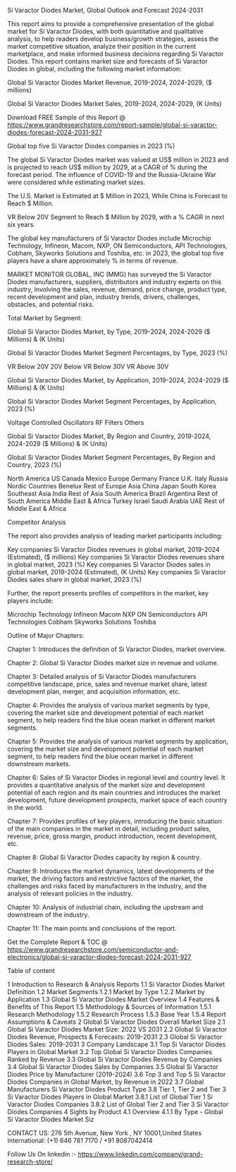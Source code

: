Si Varactor Diodes Market, Global Outlook and Forecast 2024-2031


This report aims to provide a comprehensive presentation of the global market for Si Varactor Diodes, with both quantitative and qualitative analysis, to help readers develop business/growth strategies, assess the market competitive situation, analyze their position in the current marketplace, and make informed business decisions regarding Si Varactor Diodes. This report contains market size and forecasts of Si Varactor Diodes in global, including the following market information:

Global Si Varactor Diodes Market Revenue, 2019-2024, 2024-2029, ($ millions)

Global Si Varactor Diodes Market Sales, 2019-2024, 2024-2029, (K Units)

Download FREE Sample of this Report @ https://www.grandresearchstore.com/report-sample/global-si-varactor-diodes-forecast-2024-2031-927


Global top five Si Varactor Diodes companies in 2023 (%)

The global Si Varactor Diodes market was valued at US$ million in 2023 and is projected to reach US$ million by 2029, at a CAGR of % during the forecast period. The influence of COVID-19 and the Russia-Ukraine War were considered while estimating market sizes.

The U.S. Market is Estimated at $ Million in 2023, While China is Forecast to Reach $ Million.

VR Below 20V Segment to Reach $ Million by 2029, with a % CAGR in next six years.

The global key manufacturers of Si Varactor Diodes include Microchip Technology, Infineon, Macom, NXP, ON Semiconductors, API Technologies, Cobham, Skyworks Solutions and Toshiba, etc. in 2023, the global top five players have a share approximately % in terms of revenue.

MARKET MONITOR GLOBAL, INC (MMG) has surveyed the Si Varactor Diodes manufacturers, suppliers, distributors and industry experts on this industry, involving the sales, revenue, demand, price change, product type, recent development and plan, industry trends, drivers, challenges, obstacles, and potential risks.

Total Market by Segment:

Global Si Varactor Diodes Market, by Type, 2019-2024, 2024-2029 ($ Millions) & (K Units)

Global Si Varactor Diodes Market Segment Percentages, by Type, 2023 (%)



VR Below 20V
20V Below VR Below 30V
VR Above 30V


Global Si Varactor Diodes Market, by Application, 2019-2024, 2024-2029 ($ Millions) & (K Units)

Global Si Varactor Diodes Market Segment Percentages, by Application, 2023 (%)



Voltage Controlled Oscillators
RF Filters
Others


Global Si Varactor Diodes Market, By Region and Country, 2019-2024, 2024-2029 ($ Millions) & (K Units)

Global Si Varactor Diodes Market Segment Percentages, By Region and Country, 2023 (%)



North America
US
Canada
Mexico
Europe
Germany
France
U.K.
Italy
Russia
Nordic Countries
Benelux
Rest of Europe
Asia
China
Japan
South Korea
Southeast Asia
India
Rest of Asia
South America
Brazil
Argentina
Rest of South America
Middle East & Africa
Turkey
Israel
Saudi Arabia
UAE
Rest of Middle East & Africa


Competitor Analysis

The report also provides analysis of leading market participants including:



Key companies Si Varactor Diodes revenues in global market, 2019-2024 (Estimated), ($ millions)
Key companies Si Varactor Diodes revenues share in global market, 2023 (%)
Key companies Si Varactor Diodes sales in global market, 2019-2024 (Estimated), (K Units)
Key companies Si Varactor Diodes sales share in global market, 2023 (%)


Further, the report presents profiles of competitors in the market, key players include:



Microchip Technology
Infineon
Macom
NXP
ON Semiconductors
API Technologies
Cobham
Skyworks Solutions
Toshiba


Outline of Major Chapters:

Chapter 1: Introduces the definition of Si Varactor Diodes, market overview.

Chapter 2: Global Si Varactor Diodes market size in revenue and volume.

Chapter 3: Detailed analysis of Si Varactor Diodes manufacturers competitive landscape, price, sales and revenue market share, latest development plan, merger, and acquisition information, etc.

Chapter 4: Provides the analysis of various market segments by type, covering the market size and development potential of each market segment, to help readers find the blue ocean market in different market segments.

Chapter 5: Provides the analysis of various market segments by application, covering the market size and development potential of each market segment, to help readers find the blue ocean market in different downstream markets.

Chapter 6: Sales of Si Varactor Diodes in regional level and country level. It provides a quantitative analysis of the market size and development potential of each region and its main countries and introduces the market development, future development prospects, market space of each country in the world.

Chapter 7: Provides profiles of key players, introducing the basic situation of the main companies in the market in detail, including product sales, revenue, price, gross margin, product introduction, recent development, etc.

Chapter 8: Global Si Varactor Diodes capacity by region & country.

Chapter 9: Introduces the market dynamics, latest developments of the market, the driving factors and restrictive factors of the market, the challenges and risks faced by manufacturers in the industry, and the analysis of relevant policies in the industry.

Chapter 10: Analysis of industrial chain, including the upstream and downstream of the industry.

Chapter 11: The main points and conclusions of the report.

Get the Complete Report & TOC @ https://www.grandresearchstore.com/semiconductor-and-electronics/global-si-varactor-diodes-forecast-2024-2031-927

Table of content

1 Introduction to Research & Analysis Reports
1.1 Si Varactor Diodes Market Definition
1.2 Market Segments
1.2.1 Market by Type
1.2.2 Market by Application
1.3 Global Si Varactor Diodes Market Overview
1.4 Features & Benefits of This Report
1.5 Methodology & Sources of Information
1.5.1 Research Methodology
1.5.2 Research Process
1.5.3 Base Year
1.5.4 Report Assumptions & Caveats
2 Global Si Varactor Diodes Overall Market Size
2.1 Global Si Varactor Diodes Market Size: 2022 VS 2031
2.2 Global Si Varactor Diodes Revenue, Prospects & Forecasts: 2019-2031
2.3 Global Si Varactor Diodes Sales: 2019-2031
3 Company Landscape
3.1 Top Si Varactor Diodes Players in Global Market
3.2 Top Global Si Varactor Diodes Companies Ranked by Revenue
3.3 Global Si Varactor Diodes Revenue by Companies
3.4 Global Si Varactor Diodes Sales by Companies
3.5 Global Si Varactor Diodes Price by Manufacturer (2019-2024)
3.6 Top 3 and Top 5 Si Varactor Diodes Companies in Global Market, by Revenue in 2022
3.7 Global Manufacturers Si Varactor Diodes Product Type
3.8 Tier 1, Tier 2 and Tier 3 Si Varactor Diodes Players in Global Market
3.8.1 List of Global Tier 1 Si Varactor Diodes Companies
3.8.2 List of Global Tier 2 and Tier 3 Si Varactor Diodes Companies
4 Sights by Product
4.1 Overview
4.1.1 By Type - Global Si Varactor Diodes Market Siz

CONTACT US:
276 5th Avenue, New York , NY 10001,United States
International: (+1) 646 781 7170 / +91 8087042414

Follow Us On linkedin :- https://www.linkedin.com/company/grand-research-store/


